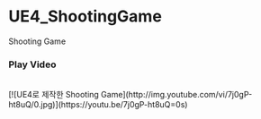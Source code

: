 # UE4_ShootingGame
Shooting Game

<h3>Play Video</h3>
<br>
 [![UE4로 제작한 Shooting Game](http://img.youtube.com/vi/7j0gP-ht8uQ/0.jpg)](https://youtu.be/7j0gP-ht8uQ=0s) 
